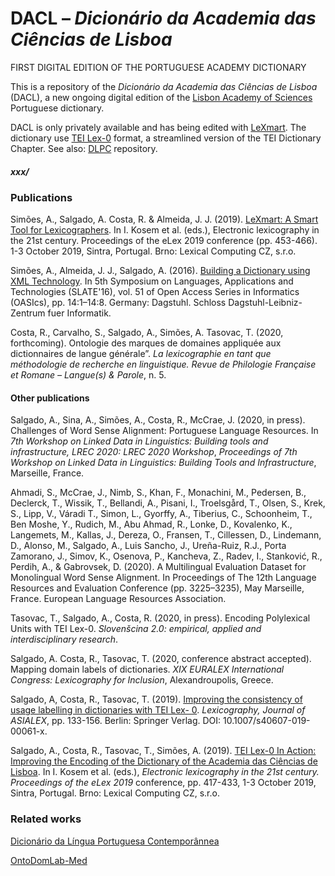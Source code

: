 # DACL – *Dicionário da Academia das Ciências de Lisboa*
FIRST DIGITAL EDITION OF THE PORTUGUESE ACADEMY DICTIONARY

This is a repository of the *Dicionário da Academia das Ciências de Lisboa* (DACL), a new ongoing digital edition of the [Lisbon Academy of Sciences](http://www.acad-ciencias.pt/) Portuguese dictionary.

DACL is only privately available and has being edited with [LeXmart](http://lexmart.eu/).
The dictionary use [TEI Lex-0](https://dariah-eric.github.io/lexicalresources/pages/TEILex0/TEILex0.html#index.xml-body.1_div.2_div.2) format, a streamlined version of the TEI Dictionary Chapter. See also: [DLPC](https://github.com/anacastrosalgado/DALPC) repository.

##### xxx/

### Publications

Simões, A., Salgado, A. Costa, R. & Almeida, J. J. (2019). [LeXmart: A Smart Tool for Lexicographers](https://elex.link/elex2019/wp-content/uploads/2019/09/eLex_2019_25.pdf). In I. Kosem et al. (eds.), Electronic lexicography in the 21st century. Proceedings of the eLex 2019 conference (pp. 453-466). 1-3 October 2019, Sintra, Portugal. Brno: Lexical Computing CZ, s.r.o.

Simões, A., Almeida, J. J., Salgado, A. (2016). [Building a Dictionary using XML Technology](http://repositorium.sdum.uminho.pt/bitstream/1822/53513/1/OASIcs-SLATE-2016-14.pdf). In 5th Symposium on Languages, Applications and Technologies (SLATE'16), vol. 51 of Open Access Series in Informatics (OASIcs), pp. 14:1–14:8. Germany: Dagstuhl. Schloss Dagstuhl-Leibniz-Zentrum fuer Informatik.

Costa, R., Carvalho, S., Salgado, A., Simões, A. Tasovac, T. (2020, forthcoming). Ontologie des marques de domaines appliquée aux dictionnaires de langue générale”. *La lexicographie en tant que méthodologie de recherche en linguistique. Revue de Philologie Française et Romane – Langue(s) & Parole*, n. 5.

#### Other publications

Salgado, A., Sina, A., Simões, A., Costa, R., McCrae, J. (2020, in press). Challenges of Word Sense Alignment: Portuguese Language Resources. In *7th Workshop on Linked Data in Linguistics: Building tools and infrastructure, LREC 2020: LREC 2020 Workshop*, *Proceedings of 7th Workshop on Linked Data in Linguistics: Building Tools and Infrastructure*, Marseille, France.

Ahmadi, S., McCrae, J., Nimb, S., Khan, F., Monachini, M., Pedersen, B., Declerck, T., Wissik, T., Bellandi, A., Pisani, I., Troelsgård, T., Olsen, S., Krek, S., Lipp, V., Váradi T., Simon, L., Gyorffy, A., Tiberius, C., Schoonheim, T., Ben Moshe, Y., Rudich, M., Abu Ahmad, R., Lonke, D., Kovalenko, K., Langemets, M., Kallas, J., Dereza, O., Fransen, T., Cillessen, D., Lindemann, D., Alonso, M., Salgado, A., Luis Sancho, J., Ureña-Ruiz, R.J., Porta Zamorano, J., Simov, K., Osenova, P., Kancheva, Z., Radev, I., Stanković, R., Perdih, A., & Gabrovsek, D. (2020). A Multilingual Evaluation Dataset for Monolingual Word Sense Alignment. In Proceedings of The 12th Language Resources and Evaluation Conference (pp. 3225–3235), May Marseille, France. European Language Resources Association.

Tasovac, T., Salgado, A., Costa, R. (2020, in press). Encoding Polylexical Units with TEI Lex-0. *Slovenšcina 2.0: empirical, applied and interdisciplinary research*.

Salgado, A. Costa, R., Tasovac, T. (2020, conference abstract accepted). Mapping domain labels of dictionaries. *XIX EURALEX International Congress: Lexicography for Inclusion*, Alexandroupolis, Greece.

Salgado, A, Costa, R., Tasovac, T. (2019).  [Improving the consistency of usage labelling in dictionaries with TEI Lex- 0](https://link.springer.com/article/10.1007/s40607-019-00061-x). *Lexicography, Journal of ASIALEX*, pp. 133-156. Berlin: Springer Verlag. DOI: 10.1007/s40607-019-00061-x.

Salgado, A., Costa, R., Tasovac, T., Simões, A. (2019). [TEI Lex-0 In Action: Improving the Encoding of the Dictionary of the Academia das Ciências de Lisboa](https://elex.link/elex2019/wp-content/uploads/2019/09/eLex_2019_23.pdf). In I. Kosem et al. (eds.), *Electronic lexicography in the 21st century. Proceedings of the eLex 2019* conference, pp. 417-433, 1-3 October 2019, Sintra, Portugal. Brno: Lexical Computing CZ, s.r.o.

### Related works
[Dicionário da Língua Portuguesa Contemporânnea](https://github.com/anacastrosalgado/DLPC)

[OntoDomLab-Med](https://github.com/sarampcarvalho/OntoDomLab-Med) 
